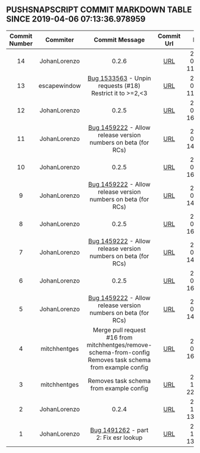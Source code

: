 ## PUSHSNAPSCRIPT COMMIT MARKDOWN TABLE SINCE 2019-04-06 07:13:36.978959

| Commit Number | Commiter | Commit Message | Commit Url | Date | 
|:---:|:----:|:----------------------------------:|:------:|:----:| 
|14|JohanLorenzo|0.2.6|[URL](https://github.com/mozilla-releng/pushsnapscript/commit/8ce4053fb2d1c25fe749a402056086755c0367c2)|2019-03-08 11:14:25
|13|escapewindow|[Bug 1533563](https://bugzilla.mozilla.org/show_bug.cgi?id=1533563)  - Unpin requests (#18) Restrict it to >=2,<3|[URL](https://github.com/mozilla-releng/pushsnapscript/commit/efadd779e6dd63d4b58f14d373dbe6743c921d11)|2019-03-08 11:12:24
|12|JohanLorenzo|0.2.5|[URL](https://github.com/mozilla-releng/pushsnapscript/commit/48ded4332ef5acda5ab62db74ca926695175fff2)|2019-03-05 16:43:28
|11|JohanLorenzo|[Bug 1459222](https://bugzilla.mozilla.org/show_bug.cgi?id=1459222)  - Allow release version numbers on beta (for RCs)|[URL](https://github.com/mozilla-releng/pushsnapscript/commit/497a4fa5efe1119fa679266b776deeacff3ad7f5)|2019-02-27 14:28:57
|10|JohanLorenzo|0.2.5|[URL](https://github.com/mozilla-releng/pushsnapscript/commit/48ded4332ef5acda5ab62db74ca926695175fff2)|2019-03-05 16:43:28
|9|JohanLorenzo|[Bug 1459222](https://bugzilla.mozilla.org/show_bug.cgi?id=1459222)  - Allow release version numbers on beta (for RCs)|[URL](https://github.com/mozilla-releng/pushsnapscript/commit/497a4fa5efe1119fa679266b776deeacff3ad7f5)|2019-02-27 14:28:57
|8|JohanLorenzo|0.2.5|[URL](https://github.com/mozilla-releng/pushsnapscript/commit/48ded4332ef5acda5ab62db74ca926695175fff2)|2019-03-05 16:43:28
|7|JohanLorenzo|[Bug 1459222](https://bugzilla.mozilla.org/show_bug.cgi?id=1459222)  - Allow release version numbers on beta (for RCs)|[URL](https://github.com/mozilla-releng/pushsnapscript/commit/497a4fa5efe1119fa679266b776deeacff3ad7f5)|2019-02-27 14:28:57
|6|JohanLorenzo|0.2.5|[URL](https://github.com/mozilla-releng/pushsnapscript/commit/48ded4332ef5acda5ab62db74ca926695175fff2)|2019-03-05 16:43:28
|5|JohanLorenzo|[Bug 1459222](https://bugzilla.mozilla.org/show_bug.cgi?id=1459222)  - Allow release version numbers on beta (for RCs)|[URL](https://github.com/mozilla-releng/pushsnapscript/commit/497a4fa5efe1119fa679266b776deeacff3ad7f5)|2019-02-27 14:28:57
|4|mitchhentges|Merge pull request #16 from mitchhentges/remove-schema-from-config Removes task schema from example config|[URL](https://github.com/mozilla-releng/pushsnapscript/commit/73c3f57b56afa29a05188f70f653086713548af8)|2019-01-04 16:54:04
|3|mitchhentges|Removes task schema from example config|[URL](https://github.com/mozilla-releng/pushsnapscript/commit/d7dc8f27fbe7101102effba62f36bb5ce2fdc178)|2018-12-24 22:05:51
|2|JohanLorenzo|0.2.4|[URL](https://github.com/mozilla-releng/pushsnapscript/commit/1de161f0b36d3840806fecf41c5b84f30e1ac8df)|2018-10-05 13:09:12
|1|JohanLorenzo|[Bug 1491262](https://bugzilla.mozilla.org/show_bug.cgi?id=1491262)  - part 2: Fix esr lookup|[URL](https://github.com/mozilla-releng/pushsnapscript/commit/45c2f94c2cfc0852f996c68a94549298ba9eb4a6)|2018-10-05 13:05:20


